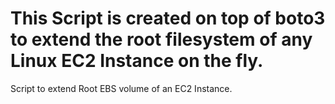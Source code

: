 # This Script is created on top of boto3 to extend the root filesystem of any Linux EC2 Instance on the fly.
Script to extend Root EBS volume of an EC2 Instance.
